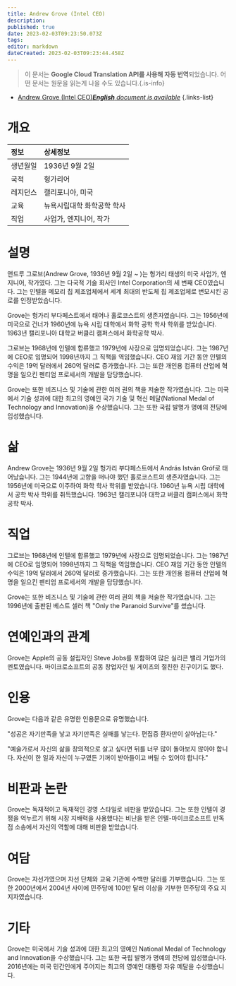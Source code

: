 ```yaml
---
title: Andrew Grove (Intel CEO)
description: 
published: true
date: 2023-02-03T09:23:50.073Z
tags: 
editor: markdown
dateCreated: 2023-02-03T09:23:44.458Z
---
```


> 이 문서는 **Google Cloud Translation API를 사용해 자동 번역**되었습니다.
어떤 문서는 원문을 읽는게 나을 수도 있습니다.{.is-info}



- [Andrew Grove (Intel CEO)***English** document is available*](/en/Knowledge-base/Dictionary/Person/andrew-grove-intel-ceo)
{.links-list}


# 개요

| 정보 | 상세정보 |
|:-----------|:-------|
| 생년월일 | 1936년 9월 2일 |
| 국적 | 헝가리어 |
| 레지던스 | 캘리포니아, 미국 |
| 교육 | 뉴욕시립대학 화학공학 학사 |
| 직업 | 사업가, 엔지니어, 작가 |

# 설명

앤드루 그로브(Andrew Grove, 1936년 9월 2일 ~ )는 헝가리 태생의 미국 사업가, 엔지니어, 작가였다. 그는 다국적 기술 회사인 Intel Corporation의 세 번째 CEO였습니다. 그는 인텔을 메모리 칩 제조업체에서 세계 최대의 반도체 칩 제조업체로 변모시킨 공로를 인정받았습니다.

Grove는 헝가리 부다페스트에서 태어나 홀로코스트의 생존자였습니다. 그는 1956년에 미국으로 건너가 1960년에 뉴욕 시립 대학에서 화학 공학 학사 학위를 받았습니다. 1963년 캘리포니아 대학교 버클리 캠퍼스에서 화학공학 박사.

그로브는 1968년에 인텔에 합류했고 1979년에 사장으로 임명되었습니다. 그는 1987년에 CEO로 임명되어 1998년까지 그 직책을 역임했습니다. CEO 재임 기간 동안 인텔의 수익은 19억 달러에서 260억 달러로 증가했습니다. 그는 또한 개인용 컴퓨터 산업에 혁명을 일으킨 펜티엄 프로세서의 개발을 담당했습니다.

Grove는 또한 비즈니스 및 기술에 관한 여러 권의 책을 저술한 작가였습니다. 그는 미국에서 기술 성과에 대한 최고의 영예인 국가 기술 및 혁신 메달(National Medal of Technology and Innovation)을 수상했습니다. 그는 또한 국립 발명가 명예의 전당에 입성했습니다.

# 삶

Andrew Grove는 1936년 9월 2일 헝가리 부다페스트에서 András István Gróf로 태어났습니다. 그는 1944년에 고향을 떠나야 했던 홀로코스트의 생존자였습니다. 그는 1956년에 미국으로 이주하여 화학 학사 학위를 받았습니다. 1960년 뉴욕 시립 대학에서 공학 박사 학위를 취득했습니다. 1963년 캘리포니아 대학교 버클리 캠퍼스에서 화학공학 박사.

# 직업

그로브는 1968년에 인텔에 합류했고 1979년에 사장으로 임명되었습니다. 그는 1987년에 CEO로 임명되어 1998년까지 그 직책을 역임했습니다. CEO 재임 기간 동안 인텔의 수익은 19억 달러에서 260억 달러로 증가했습니다. 그는 또한 개인용 컴퓨터 산업에 혁명을 일으킨 펜티엄 프로세서의 개발을 담당했습니다.

Grove는 또한 비즈니스 및 기술에 관한 여러 권의 책을 저술한 작가였습니다. 그는 1996년에 출판된 베스트 셀러 책 "Only the Paranoid Survive"를 썼습니다.

# 연예인과의 관계

Grove는 Apple의 공동 설립자인 Steve Jobs를 포함하여 많은 실리콘 밸리 기업가의 멘토였습니다. 마이크로소프트의 공동 창업자인 빌 게이츠의 절친한 친구이기도 했다.

# 인용

Grove는 다음과 같은 유명한 인용문으로 유명했습니다.

"성공은 자기만족을 낳고 자기만족은 실패를 낳는다. 편집증 환자만이 살아남는다."

"예술가로서 자신의 삶을 창의적으로 살고 싶다면 뒤를 너무 많이 돌아보지 않아야 합니다. 자신이 한 일과 자신이 누구였든 기꺼이 받아들이고 버릴 수 있어야 합니다."

# 비판과 논란

Grove는 독재적이고 독재적인 경영 스타일로 비판을 받았습니다. 그는 또한 인텔이 경쟁을 억누르기 위해 시장 지배력을 사용했다는 비난을 받은 인텔-마이크로소프트 반독점 소송에서 자신의 역할에 대해 비판을 받았습니다.

# 여담

Grove는 자선가였으며 자선 단체와 교육 기관에 수백만 달러를 기부했습니다. 그는 또한 2000년에서 2004년 사이에 민주당에 100만 달러 이상을 기부한 민주당의 주요 지지자였습니다.

# 기타

Grove는 미국에서 기술 성과에 대한 최고의 영예인 National Medal of Technology and Innovation을 수상했습니다. 그는 또한 국립 발명가 명예의 전당에 입성했습니다. 2016년에는 미국 민간인에게 주어지는 최고의 영예인 대통령 자유 메달을 수상했습니다.